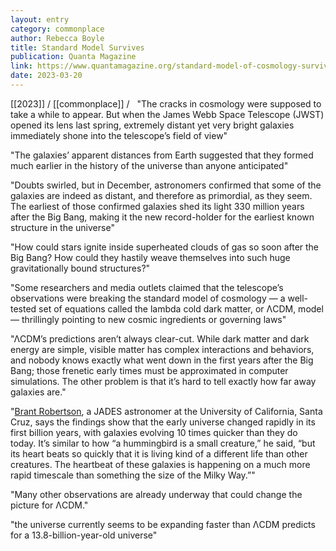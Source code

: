```yaml
---
layout: entry
category: commonplace
author: Rebecca Boyle
title: Standard Model Survives
publication: Quanta Magazine
link: https://www.quantamagazine.org/standard-model-of-cosmology-survives-jwsts-surprising-finds-20230120/
date: 2023-03-20
---
```


[[2023]] / [[commonplace]] / 
 
"The cracks in cosmology were supposed to take a while to appear. But when the James Webb Space Telescope (JWST) opened its lens last spring, extremely distant yet very bright galaxies immediately shone into the telescope’s field of view"

"The galaxies’ apparent distances from Earth suggested that they formed much earlier in the history of the universe than anyone anticipated"

"Doubts swirled, but in December, astronomers confirmed that some of the galaxies are indeed as distant, and therefore as primordial, as they seem. The earliest of those confirmed galaxies shed its light 330 million years after the Big Bang, making it the new record-holder for the earliest known structure in the universe"

"How could stars ignite inside superheated clouds of gas so soon after the Big Bang? How could they hastily weave themselves into such huge gravitationally bound structures?"

"Some researchers and media outlets claimed that the telescope’s observations were breaking the standard model of cosmology — a well-tested set of equations called the lambda cold dark matter, or ΛCDM, model — thrillingly pointing to new cosmic ingredients or governing laws"

"ΛCDM’s predictions aren’t always clear-cut. While dark matter and dark energy are simple, visible matter has complex interactions and behaviors, and nobody knows exactly what went down in the first years after the Big Bang; those frenetic early times must be approximated in computer simulations. The other problem is that it’s hard to tell exactly how far away galaxies are."

"[Brant Robertson](https://www.astro.ucsc.edu/faculty/index.php?uid=brant), a JADES astronomer at the University of California, Santa Cruz, says the findings show that the early universe changed rapidly in its first billion years, with galaxies evolving 10 times quicker than they do today. It’s similar to how “a hummingbird is a small creature,” he said, “but its heart beats so quickly that it is living kind of a different life than other creatures. The heartbeat of these galaxies is happening on a much more rapid timescale than something the size of the Milky Way.”"

"Many other observations are already underway that could change the picture for ΛCDM."

"the universe currently seems to be expanding faster than ΛCDM predicts for a 13.8-billion-year-old universe"
